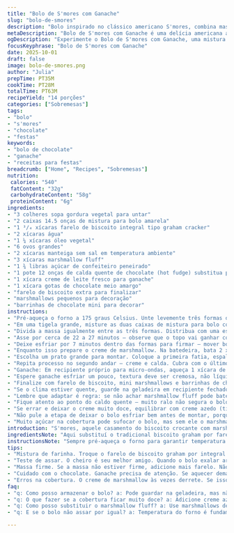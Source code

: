 ```yaml
---
title: "Bolo de S'mores com Ganache"
slug: "bolo-de-smores"
description: "Bolo inspirado no clássico americano S'mores, combina massa de bolo amarela com crocância de biscoito integral, cobertura cremosa de marshmallow e toque intenso de ganache de chocolate meio amargo. Perfeito para quem curte sabores reconfortantes, com aquele contraste entre doce e levemente salgado. Ideal para festas e comemorações. Feito em três camadas, com cobertura batida e ganache para finalizar. Técnicas simples, recompensadas por aroma e textura incríveis. Serve bastante gente, ótimo para dividir e impressionar."
metaDescription: "Bolo de S'mores com Ganache é uma delícia americana adaptada. Camadas crocantes e cremosas para impressionar a todos."
ogDescription: "Experimente o Bolo de S'mores com Ganache, uma mistura de sabores reconfortantes e texturas incríveis para surpreender em qualquer ocasião."
focusKeyphrase: "Bolo de S'mores com Ganache"
date: 2025-10-01
draft: false
image: bolo-de-smores.png
author: "Julia"
prepTime: PT35M
cookTime: PT28M
totalTime: PT63M
recipeYield: "14 porções"
categories: ["Sobremesas"]
tags:
- "bolo"
- "s'mores"
- "chocolate"
- "festas"
keywords:
- "bolo de chocolate"
- "ganache"
- "receitas para festas"
breadcrumb: ["Home", "Recipes", "Sobremesas"]
nutrition: 
 calories: "540"
 fatContent: "32g"
 carbohydrateContent: "58g"
 proteinContent: "6g"
ingredients:
- "3 colheres sopa gordura vegetal para untar"
- "2 caixas 14.5 onças de mistura para bolo amarela"
- "1 ³/₄ xícaras farelo de biscoito integral tipo graham cracker"
- "2 xícaras água"
- "1 ¼ xícaras óleo vegetal"
- "6 ovos grandes"
- "2 xícaras manteiga sem sal em temperatura ambiente"
- "3 xícaras marshmallow fluff"
- "1 ¾ libras açúcar de confeiteiro peneirado"
- "1 pote 12 onças de calda quente de chocolate (hot fudge) substitua por doce de leite se quiser variar"
- "1 xícara creme de leite fresco para ganache"
- "1 xícara gotas de chocolate meio amargo"
- "farelo de biscoito extra para finalizar"
- "marshmallows pequenos para decoração"
- "barrinhas de chocolate mini para decorar"
instructions:
- "Pré-aqueça o forno a 175 graus Celsius. Unte levemente três formas de bolo de 20 cm com gordura vegetal espalhada com papel toalha, para evitar grudar e facilitar desenformar."
- "Em uma tigela grande, misture as duas caixas de mistura para bolo com 1 ¾ xícaras de farelo de biscoito, 2 xícaras de água, 1 ¼ xícaras de óleo vegetal e 6 ovos. Use batedeira em velocidade média até incorporar tudo – textura homogênea, sem grumos. A massa fica mais firme do que só com a mistura do pacote, o farelo dá estrutura e crocância que surpreende."
- "Divida a massa igualmente entre as três formas. Distribua com uma espátula, cuidado para não deixar buracos grandes. Importante porque massa muito fina assa rápido demais e resseca fácil."
- "Asse por cerca de 22 a 27 minutos – observe que o topo vai ganhar cor dourada e o cheiro de bolo assado vai preencher a cozinha sem avisos. Faça teste do palito: enfie no meio, se sair limpo está no ponto; se tiver massa grudada deixe mais alguns minutos."
- "Deixe esfriar por 7 minutos dentro das formas para firmar – mover bolo quente pode quebrar. Depois vire as formas com cuidado e passe para uma grade para acabar de esfriar."
- "Enquanto isso prepare o creme de marshmallow. Na batedeira, bata 2 xícaras de manteiga com 3 xícaras de marshmallow fluff até clarear e ficar fofo, cerca de 4 minutos. Vá adicionando 1 ¾ libras de açúcar de confeiteiro aos poucos, batendo sempre. O ponto: creme volumoso, leve e que segura forma. Tenha paciência, açúcar não é amigo de pressa aqui."
- "Escolha um prato grande para montar. Coloque a primeira fatia, espalhe uma camada de creme de marshmallow até a borda, depois cubra metade do pote de calda quente de chocolate. A calda quente vai amolecer um pouco o creme, formando aquela mistura molhadinha típica do S'mores. Não se assuste, é onde a mágica acontece."
- "Repita processo no segundo andar – creme e calda. Cubra com o último pedaço e cubra todo o bolo com o restante do creme. Se sobrou creme, use saco de confeitar para detalhes no topo, realça visual e sabor."
- "Ganache: Em recipiente próprio para micro-ondas, aqueça 1 xícara de creme de leite em pulsos de 20 segundos até quase ferver. Junte 1 xícara de gotas meia amargo, espere uns 5 minutos e mexa até ficar brilhante e liso. Não deixe ferver demais ou pode queimar o chocolate."
- "Espere ganache esfriar um pouco, textura deve ser cremosa, não líquida. Despeje delicadamente nas bordas do bolo para escorrer levemente, fazendo uma ‘cascata’ visual – use saco plástico com ponta cortada se quiser mais controle."
- "Finalize com farelo de biscoito, mini marshmallows e barrinhas de chocolate, espalhe com moderação para não pesar. Dá textura e cor, além de aquele charme artesanal que eu amo colocar."
- "Se o clima estiver quente, guarde na geladeira em recipiente fechado para não ressecar. Antes de servir, deixe uns 15 min fora pra o bolo ganhar maciez e aroma de novo."
- "Lembre que adaptar é regra: se não achar marshmallow fluff pode bater marshmallows em creme de leite e açúcar. Também já testei trocar óleo por manteiga derretida, o bolo fica mais denso e saboroso, mas perde um pouco da leveza original."
- "Fique atento ao ponto do caldo quente – muito ralo não segura o bolo, muito firme endurece e perde o charme de derreter. Obs: usar calda de chocolate quente industrial pronta é prático, mas experimentar com frutas vermelhas quentes ou doce de leite dá twist legal e surpreende convidados."
- "Se errar e deixar o creme muito doce, equilibrar com creme azedo (tipo sour cream) pode ajudar. Ou intercalar camadas com recheios menos doces."
- "Não pule a etapa de deixar o bolo esfriar bem antes de montar, porque o creme derrete e bagunça tudo se a massa estiver quente. E cuidado ao desenformar para não quebrar as laterais ou causar buracos. Sempre passe uma faca ou espátula nas bordas para afrouxar."
- "Muito açúcar na cobertura pode sufocar o bolo, mas sem ele o marshmallow não segura e desanda. A prática mostra que seguir essa dosagem é chave para conseguirmos textura leve e estabilidade, principalmente em dias mais quentes."
introduction: "S'mores, aquele casamento do biscoito crocante com marshmallow derretido e chocolate, ganhou versão em bolo. Trabalhar com essa receita me mostrou que o segredo não é só jogar tudo junto, mas dar atenção a textura da massa — a mistura com farelo de biscoito dá firmeza e ao mesmo tempo crocância agradável. O creme de marshmallow batido tem que ficar fofo e leve, sem perder a sustentação, algo que só o açúcar de confeiteiro consegue. A ganache final equilibra a doçura e vira estrela, com brilho e toque amargo que corta o doce. Prepare para um resultado que lembra fogueira, infância e festa ao mesmo tempo, muito mais que um simples bolo. Impossível não reparar no aroma enquanto assa, um bom indicador que está chegando o momento certo pra tirar do forno e montar."
ingredientsNote: "Aqui substituí o tradicional biscoito graham por farelo de biscoito integral porque é mais fácil de achar e dá um sabor levemente tostado que casa bem. Usar gordura vegetal para untar é melhor que manteiga, porque não queima e evita crosta dura na massa. Manteiga sem sal para o creme de marshmallow dá controle no sabor, evitando excesso de sal ou gordura escondida. O marshmallow fluff pode ser substituído por marshmallows derretidos com um pouco de leite condensado para uma textura similar, mas demanda paciência para bater até o ponto certo. Para o ganache, faço com chocolate meio amargo para não pesar tanto no doce e cremosidade do creme — funciona também com chocolate ao leite, só muda o sabor final. O uso da calda quente de chocolate pronta economiza tempo, mas experimente substituir por doce de leite cremoso para uma variação brasileira que surpreende os convidados."
instructionsNote: "Sempre pré-aqueça o forno para garantir temperatura constante. Untar as formas com gordura vegetal e espalhar com papel evita grudar. Misture os ingredientes secos e molhados aos poucos para não formar grumos. Dividir a massa igualmente nas formas garante camadas uniformes, isso facilita na hora de montar e deixa visual mais bonito; para testar o ponto do bolo, observe a cor da superfície e o cheiro: quando o aroma de amarelo assado estiver intenso, vale fazer o teste do palito. Deixe esfriar na forma para não quebrar a estrutura e desenforme só quando morno. O creme de marshmallow é delicado: bata manteiga e marshmallow até clarear, aí adiciona açúcar aos poucos; isso evita que a cobertura fique pesada ou muito doce. Na montagem, espalhe a calda quente rapidamente para evitar que endureça antes do momento, o contraste da calda e do creme meio misturados é parte da graça e do sabor. Na ganache, calor demais queima o chocolate, e calor insuficiente não derrete pelas camadas, ajuste o tempo no micro-ondas aos poucos. A decoração final além de visual agrega texturas variadas que dão graça a cada pedaço. Se bateu dúvidas, experimente um pequeno teste: bolo com só duas camadas para treinar montagem e cremagem antes do grande evento."
tips:
- "Mistura de farinha. Troque o farelo de biscoito graham por integral. Dá rica crocância. Melhora sabor. Sempre peneire os ingredientes secos. Isso garante que tudo misture bem. É comum formar grumos, faça assim para evitar."
- "Teste de assar. O cheiro é seu melhor amigo. Quando o bolo exalar aroma doce e amanteigado, está quase pronto. Faça o teste do palito. Retire quando sair limpo, pode ser só no meio."
- "Massa firme. Se a massa não estiver firme, adicione mais farelo. Não use só a mistura de bolo. Aprende-se que isso muda a estrutura. A levedura da mistura não dá a mesma crocância."
- "Cuidado com o chocolate. Ganache precisa de atenção. Se aquecer demais, o chocolate queima. Fica com textura granulada. Aqueça o creme em partes, ajuste coleta. Isso garante brilho e suavidade sempre."
- "Erros na cobertura. O creme de marshmallow às vezes derrete. Se isso acontecer, leve à geladeira. Ajuda a firmar. Experimente menos açúcar se ficar muito doce. Um equilíbrio é essencial para o sabor final."
faq:
- "q: Como posso armazenar o bolo? a: Pode guardar na geladeira, mas não ressecar. Use filme plástico. Isso mantém a umidade. Se quente, pode ficar grudento."
- "q: O que fazer se a cobertura ficar muito doce? a: Adicione creme azedo. Ele quebra a doçura, dá frescor. Inovações são legais, experimente misturar outras coberturas."
- "q: Como posso substituir o marshmallow fluff? a: Use marshmallows derretidos, leva paciência para bater. Misture com um pouco de leite condensado até obter a textura desejada."
- "q: E se o bolo não assar por igual? a: Temperatura do forno é fundamental. Cheque sempre. Se a parte de cima dourar rápido e o meio não, cobre com papel alumínio na metade. Isso equilibra o assado."

---
```

